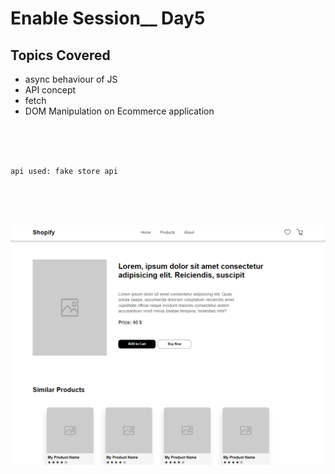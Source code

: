 <h1>Enable Session__ Day5</h1>

<h2>Topics Covered</h2>

<ul>
    <li>async behaviour of JS</li>
    <li>API concept</li>
    <li>fetch</li>
    <li>DOM Manipulation on Ecommerce application </li>
</ul>

<br>
<br>
<br>

    api used: fake store api

<br><br><br>


![design](images/design/image.png)

